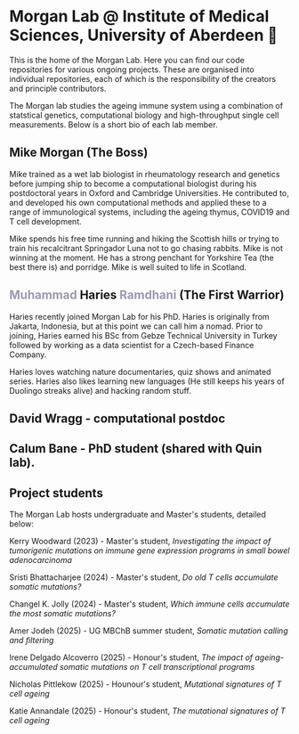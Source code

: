 # Morgan Lab @ Institute of Medical Sciences, University of Aberdeen 👋

This is the home of the Morgan Lab. Here you can find our code repositories for various ongoing projects. These are organised into individual repositories, each of 
which is the responsibility of the creators and principle contributors.

The Morgan lab studies the ageing immune system using a combination of statstical genetics, computational biology and high-throughput single cell measurements. Below 
is a short bio of each lab member.

## Mike Morgan (The Boss)
Mike trained as a wet lab biologist in rheumatology research and genetics before jumping ship to become a computational biologist during his postdoctoral years in Oxford 
and Cambridge Universities. He contributed to, and developed his own computational methods and applied these to a range of immunological systems, including the ageing thymus, 
COVID19 and T cell development. 

Mike spends his free time running and hiking the Scottish hills or trying to train his recalcitrant Springador Luna not to go chasing rabbits. Mike is not winning at the 
moment. He has a strong penchant for Yorkshire Tea (the best there is) and porridge. Mike is well suited to life in Scotland.

## <span style="color: #9B9BAB">Muhammad</span> Haries <span style="color: #9B9BAB">Ramdhani</span> (The First Warrior)
Haries recently joined Morgan Lab for his PhD. Haries is originally from Jakarta, Indonesia, but at this point we can call him a nomad. Prior to joining, Haries earned his BSc from Gebze Technical University in Turkey followed by working as a data scientist for a Czech-based Finance Company.

Haries loves watching nature documentaries, quiz shows and animated series. Haries also likes learning new languages (He still keeps his years of Duolingo streaks alive) and hacking random stuff.


## David Wragg - computational postdoc

## Calum Bane - PhD student (shared with Quin lab).

## Project students
The Morgan Lab hosts undergraduate and Master's students, detailed below:

Kerry Woodward (2023) - Master's student, _Investigating the impact of tumorigenic mutations on immune gene expression programs in small bowel adenocarcinoma_

Sristi Bhattacharjee (2024) - Master's student, _Do old T cells accumulate somatic mutations?_

Changel K. Jolly (2024) - Master's student, _Which immune cells accumulate the most somatic mutations?_

Amer Jodeh (2025) - UG MBChB summer student, _Somatic mutation calling and filtering_

Irene Delgado Alcoverro (2025) - Honour's student, _The impact of ageing-accumulated somatic mutations on T cell transcriptional programs_

Nicholas Pittlekow (2025) - Hounour's student, _Mutational signatures of T cell ageing_

Katie Annandale (2025) - Honour's student, _The mutational signatures of T cell ageing_
